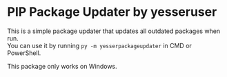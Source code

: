 
# PIP Package Updater by yesseruser

This is a simple package updater that updates all outdated packages when run.  
You can use it by running ```py -m yesserpackageupdater``` in CMD or PowerShell.

This package only works on Windows.
